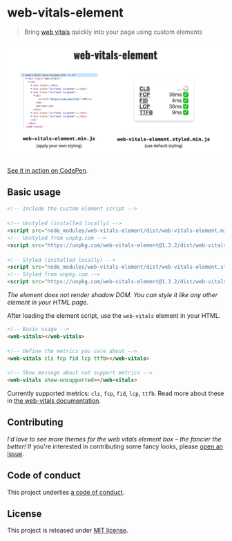 # web-vitals-element

> Bring [web vitals](https://github.com/GoogleChrome/web-vitals) quickly into your page using custom elements

![web-vitals-element in styled and unstyled version](./screenshot.png)

[See it in action on CodePen](https://codepen.io/stefanjudis/pen/wvGzvWx).

## Basic usage

```html
<!-- Include the custom element script -->

<!-- Unstyled (installed locally) -->
<script src="node_modules/web-vitals-element/dist/web-vitals-element.min.js"></script>
<!-- Unstyled from unpkg.com -->
<script src="https://unpkg.com/web-vitals-element@1.3.2/dist/web-vitals-element.min.js"></script>

<!-- Styled (installed locally) -->
<script src="node_modules/web-vitals-element/dist/web-vitals-element.styled.min.js"></script>
<!-- Styled from unpkg.com -->
<script src="https://unpkg.com/web-vitals-element@1.3.2/dist/web-vitals-element.styled.min.js"></script>
```

_The element does not render shadow DOM. You can style it like any other element in your HTML page._

After loading the element script, use the `web-vitals` element in your HTML.

```html
<!-- Basic usage -->
<web-vitals></web-vitals>

<!-- Define the metrics you care about -->
<web-vitals cls fcp fid lcp ttfb></web-vitals>

<!-- Show message about not support metrics -->
<web-vitals show-unsupported></web-vitals>
```

Currently supported metrics: `cls`, `fcp`, `fid`, `lcp`, `ttfb`. Read more about these in [the web-vitals documentation](https://github.com/GoogleChrome/web-vitals).

## Contributing

_I'd love to see more themes for the web vitals element box – the fancier the better!_ If you're interested in contributing some fancy looks, please [open an issue](https://github.com/stefanjudis/web-vitals-element/issues/new).

## Code of conduct

This project underlies [a code of conduct](./CODE-OF-CONDUCT.md).

## License

This project is released under [MIT license](./LICENSE).
